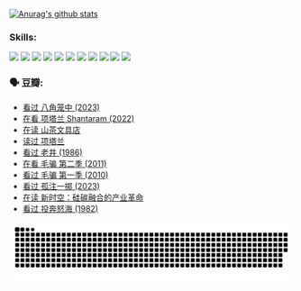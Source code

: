 
[![Anurag's github stats](https://github-readme-stats.vercel.app/api?username=w940853815)](https://github.com/anuraghazra/github-readme-stats)

### Skills:

<code><img height="32" src="https://cdn.jsdelivr.net/npm/simple-icons@v5/icons/python.svg"></code>
<code><img height="32" src="https://cdn.jsdelivr.net/npm/simple-icons@v5/icons/javascript.svg"></code>
<code><img height="32" src="https://cdn.jsdelivr.net/npm/simple-icons@v5/icons/django.svg"></code>
<code><img height="32" src="https://cdn.jsdelivr.net/npm/simple-icons@v5/icons/flask.svg"></code>
<code><img height="32" src="https://cdn.jsdelivr.net/npm/simple-icons@v5/icons/vuetify.svg"></code>
<code><img height="32" src="https://cdn.jsdelivr.net/npm/simple-icons@v5/icons/git.svg"></code>
<code><img height="32" src="https://cdn.jsdelivr.net/npm/simple-icons@v5/icons/docker.svg"></code>
<code><img height="32" src="https://cdn.jsdelivr.net/npm/simple-icons@v5/icons/postgresql.svg"></code>
<code><img height="32" src="https://cdn.jsdelivr.net/npm/simple-icons@v5/icons/elasticsearch.svg"></code>
<code><img height="32" src="https://cdn.jsdelivr.net/npm/simple-icons@v5/icons/macos.svg"></code>
<code><img height="32" src="https://cdn.jsdelivr.net/npm/simple-icons@v5/icons/linux.svg"></code>

### 🗣 豆瓣:

<!-- DOUBAN-ACTIVITIES:START -->
- [看过 八角笼中‎ (2023)](https://www.douban.com/people/136069238/status/4367541707/?_i=94585765)
- [在看 项塔兰 Shantaram‎ (2022)](https://www.douban.com/people/136069238/status/4365497032/?_i=94585765)
- [在读 山茶文具店](https://www.douban.com/people/136069238/status/4364620725/?_i=94585765)
- [读过 项塔兰](https://www.douban.com/people/136069238/status/4364620288/?_i=94585765)
- [看过 老井‎ (1986)](https://www.douban.com/people/136069238/status/4362366672/?_i=94585765)
- [在看 毛骗 第二季‎ (2011)](https://www.douban.com/people/136069238/status/4355752869/?_i=94585765)
- [看过 毛骗 第一季‎ (2010)](https://www.douban.com/people/136069238/status/4355752667/?_i=94585765)
- [看过 孤注一掷‎ (2023)](https://www.douban.com/people/136069238/status/4354774568/?_i=94585765)
- [在读 新时空：硅碳融合的产业革命](https://www.douban.com/people/136069238/status/4348545149/?_i=94585765)
- [看过 投奔怒海‎ (1982)](https://www.douban.com/people/136069238/status/4336696255/?_i=94585765)
<!-- DOUBAN-ACTIVITIES:END -->


![Snake animation](https://raw.githubusercontent.com/w940853815/w940853815/output/github-contribution-grid-snake.svg)

<!--
**w940853815/w940853815** is a ✨ _special_ ✨ repository because its `README.md` (this file) appears on your GitHub profile.

Here are some ideas to get you started:

- 🔭 I’m currently working on ...
- 🌱 I’m currently learning ...
- 👯 I’m looking to collaborate on ...
- 🤔 I’m looking for help with ...
- 💬 Ask me about ...
- 📫 How to reach me: ...
- 😄 Pronouns: ...
- ⚡ Fun fact: ...
-->
